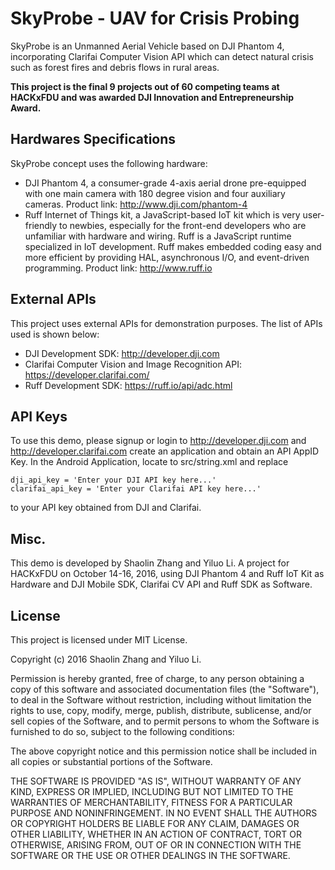 SkyProbe - UAV for Crisis Probing
===================

SkyProbe is an Unmanned Aerial Vehicle based on DJI Phantom 4, incorporating Clarifai Computer Vision API which can detect natural crisis such as forest fires and debris flows in rural areas.

**This project is the final 9 projects out of 60 competing teams at HACKxFDU and was awarded DJI Innovation and Entrepreneurship Award.**


Hardwares Specifications
------------
SkyProbe concept uses the following hardware:

- DJI Phantom 4, a consumer-grade 4-axis aerial drone pre-equipped with one main camera with 180 degree vision and four auxiliary cameras. Product link: <http://www.dji.com/phantom-4>
- Ruff Internet of Things kit, a JavaScript-based IoT kit which is very user-friendly to newbies, especially for the front-end developers who are unfamiliar with hardware and wiring. Ruff is a JavaScript runtime specialized in IoT development. Ruff makes embedded coding easy and more efficient by providing HAL, asynchronous I/O, and event-driven programming. Product link: <http://www.ruff.io>

External APIs
-------------

This project uses external APIs for demonstration purposes. The list of APIs used is shown below:

- DJI Development SDK: <http://developer.dji.com>
- Clarifai Computer Vision and Image Recognition API: <https://developer.clarifai.com/>
- Ruff Development SDK: <https://ruff.io/api/adc.html>


API Keys
-------------

To use this demo, please signup or login to <http://developer.dji.com> and <http://developer.clarifai.com> create an application and obtain an API AppID Key. In the Android Application, locate to src/string.xml and replace
```
dji_api_key = 'Enter your DJI API key here...'
clarifai_api_key = 'Enter your Clarifai API key here...'
```

to your API key obtained from DJI and Clarifai.

Misc.
-------------------

This demo is developed by Shaolin Zhang and Yiluo Li. A project for HACKxFDU on October 14-16, 2016, using DJI Phantom 4 and Ruff IoT Kit as Hardware and DJI Mobile SDK, Clarifai CV API and Ruff SDK as Software.

License
-------------------

This project is licensed under MIT License.

Copyright (c) 2016 Shaolin Zhang and Yiluo Li.

Permission is hereby granted, free of charge, to any person obtaining a copy
of this software and associated documentation files (the "Software"), to deal
in the Software without restriction, including without limitation the rights
to use, copy, modify, merge, publish, distribute, sublicense, and/or sell
copies of the Software, and to permit persons to whom the Software is
furnished to do so, subject to the following conditions:

The above copyright notice and this permission notice shall be included in all
copies or substantial portions of the Software.

THE SOFTWARE IS PROVIDED "AS IS", WITHOUT WARRANTY OF ANY KIND, EXPRESS OR
IMPLIED, INCLUDING BUT NOT LIMITED TO THE WARRANTIES OF MERCHANTABILITY,
FITNESS FOR A PARTICULAR PURPOSE AND NONINFRINGEMENT. IN NO EVENT SHALL THE
AUTHORS OR COPYRIGHT HOLDERS BE LIABLE FOR ANY CLAIM, DAMAGES OR OTHER
LIABILITY, WHETHER IN AN ACTION OF CONTRACT, TORT OR OTHERWISE, ARISING FROM,
OUT OF OR IN CONNECTION WITH THE SOFTWARE OR THE USE OR OTHER DEALINGS IN THE
SOFTWARE.
